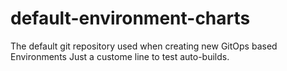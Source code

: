# default-environment-charts
The default git repository used when creating new GitOps based Environments
Just a custome line to test auto-builds.
